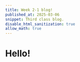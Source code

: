 ```yaml
---
title: Week 2-1 blog!
published_at: 2025-03-06
snippet: Third class blog. 
disable_html_sanitization: true
allow_math: true
---
```


# Hello!